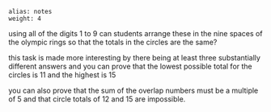 ````
alias: notes
weight: 4
````

using all of the digits 1 to 9 can students arrange these in the nine spaces of the olympic rings so that the totals in the circles are the same?

this task is made more interesting by there being at least three substantially different answers and you can prove that the lowest possible total for the circles is 11 and the highest is 15

you can also prove that the sum of the overlap numbers must be a multiple of 5 and that circle totals of 12 and 15 are impossible.